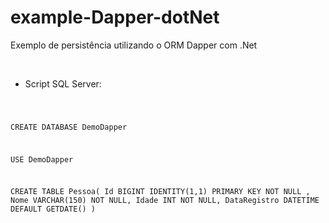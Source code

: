 # example-Dapper-dotNet
Exemplo de persistência utilizando o ORM Dapper com .Net

<br>

* Script SQL Server:
<code>

CREATE DATABASE DemoDapper

USE DemoDapper

CREATE TABLE Pessoa(
	Id BIGINT IDENTITY(1,1) PRIMARY KEY NOT NULL ,
	Nome VARCHAR(150) NOT NULL,
	Idade INT NOT NULL,
	DataRegistro DATETIME DEFAULT GETDATE()
)

</code>

